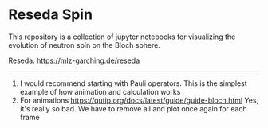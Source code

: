# Reseda Spin

This repository is a collection of jupyter notebooks for visualizing the evolution of neutron spin on the Bloch sphere.

Reseda: https://mlz-garching.de/reseda

________________________________________________________________________________________________________________

1) I would recommend starting with Pauli operators. This is the simplest example of how animation and calculation works 
2) For animations https://qutip.org/docs/latest/guide/guide-bloch.html
   Yes, it's really so bad. We have to remove all and plot once again for each frame
